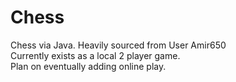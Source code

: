 # Chess 
Chess via Java. Heavily sourced from User Amir650  
Currently exists as a local 2 player game.   
Plan on eventually adding online play.
